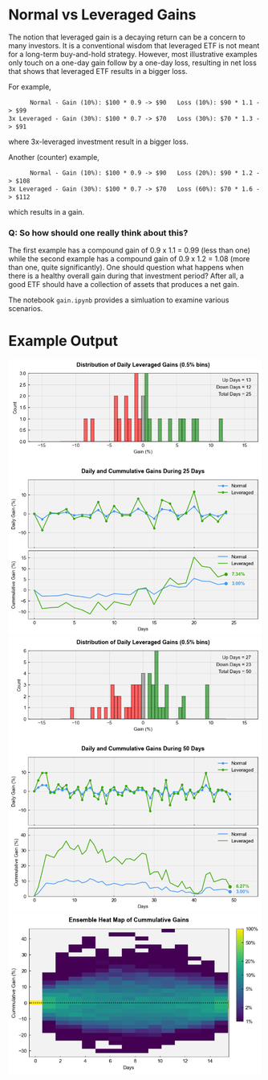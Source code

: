 # Normal vs Leveraged Gains

The notion that leveraged gain is a decaying return can be a concern to many investors. It is a conventional wisdom that leveraged ETF is not meant for a long-term buy-and-hold strategy. However, most illustrative examples only touch on a one-day gain follow by a one-day loss, resulting in net loss that shows that leveraged ETF results in a bigger loss.

For example,

```
      Normal - Gain (10%): $100 * 0.9 -> $90   Loss (10%): $90 * 1.1 -> $99
3x Leveraged - Gain (30%): $100 * 0.7 -> $70   Loss (30%): $70 * 1.3 -> $91
```
where 3x-leveraged investment result in a bigger loss.

Another (counter) example,
```
      Normal - Gain (10%): $100 * 0.9 -> $90   Loss (20%): $90 * 1.2 -> $108
3x Leveraged - Gain (30%): $100 * 0.7 -> $70   Loss (60%): $70 * 1.6 -> $112
```
which results in a gain. 

### Q: So how should one really think about this?

The first example has a compound gain of 0.9 x 1.1 = 0.99 (less than one) while the second example has a compound gain of 0.9 x 1.2 = 1.08 (more than one, quite significantly). One should question what happens when there is a healthy overall gain during that investment period? After all, a good ETF should have a collection of assets that produces a net gain.

The notebook `gain.ipynb` provides a simluation to examine various scenarios.

# Example Output

![ex1](fig1.png)
![ex2](fig2.png)
![ex3](fig4.png)
